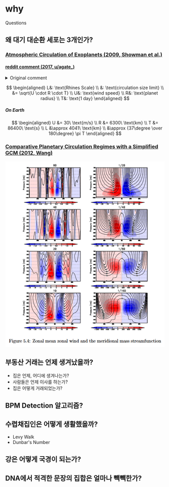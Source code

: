 # why
Questions

## 왜 대기 대순환 세포는 3개인가?

### [Atmospheric Circulation of Exoplanets (2009, Showman et al.)](https://arxiv.org/pdf/0911.3170)

#### [reddit comment (2017, u/agate_)](https://www.reddit.com/r/explainlikeimfive/comments/7lmjun/comment/drovjao/)

<details>
<summary>Original comment</summary>
(...)

A related concept, which gives quantitative answers about the number of circulation cells a planet will have, is the "Rhines scale". Turbulent storms on planets tend to merge and become larger and more organized over time, but that same "ice skater effect" limits their ability to grow in the north-south direction. Thus they grow wider as they coalesce to form a pattern of east-west jets and circulation cells. The limiting size is roughly given by the equation

L = sqrt(U R T)

where U is the velocity of winds on the planet, R is its radius, and T is the time for a full rotation (1 day). (Experts note, I've simplified and ignored some constants here, but their value is about 1.)

For the Earth (U = 30 m/s, R = 6300 km, T = 86400 s), the Rhines scale is about 4000 km, or about 30 degrees of latitude, so there's room for about 6 circulation cells from equator to pole. On Venus (U = 100 m/s, R = 6000 km, T = 20 million s), the scale is 100,000 km, bigger than the planet, so there's only one circulation cell. For Jupiter, the planet is big enough to contain about 20 of its Rhines scales, and it has about 20 circulation cells. This scale works great to predict the number of circulation cells on Mars, the other gas giants, and Titan too.
</details>

$$
\begin{aligned}
L&: \text{Rhines Scale} \\
 &: \text{circulation size limit} \\
 &= \sqrt{U \cdot R \cdot T} \\
U&: \text{wind speed} \\
R&: \text{planet radius} \\
T&: \text{1 day}
\end{aligned}
$$

##### On Earth

$$
\begin{aligned}
U &= 30\ \text{m/s} \\
R &= 6300\ \text{km} \\
T &= 86400\ \text{s} \\
L &\approx 4041\ \text{km} \\
  &\approx {37\degree \over 180\degree} \pi T
\end{aligned}
$$

### [Comparative Planetary Circulation Regimes with a Simplified GCM (2012, Wang)](https://web.archive.org/web/https://www2.physics.ox.ac.uk/sites/default/files/2012-03-08/1_wang_pdf_19025.pdf)

![](image/zonal_wind.png)

## 부동산 거래는 언제 생겨났을까? 

- 집은 언제, 어디에 생겨나는가?
- 사람들은 언제 이사를 하는가?
- 집은 어떻게 거래되었는가?

## BPM Detection 알고리즘?

## 수렵채집인은 어떻게 생활했을까?

- Levy Walk
- Dunbar's Number

## 강은 어떻게 국경이 되는가?

## DNA에서 적격한 문장의 집합은 얼마나 빽빽한가?

##